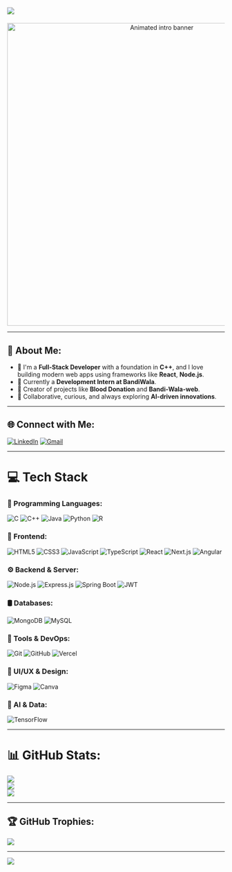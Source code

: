   # <h1 align="center">
  <img src="https://readme-typing-svg.demolab.com?font=Fira+Code&size=32&pause=1000&center=true&vCenter=true&width=800&lines=Hi+there+%F0%9F%91%8B%2C+I'm+Balaji!;Full-Stack+Developer+%F0%9F%9A%80;Passionate+about+AI+%F0%9F%A7%A0;Let's+build+something+awesome!+%F0%9F%92%BB" />
</h1>

<p align="center" style="margin-top: 20px;">
  <img src="https://user-images.githubusercontent.com/74038190/212750672-2f3f2b50-c84f-4ed8-a60a-849ae69ff9df.gif" alt="Animated intro banner" width="700" />
</p>

---

## 💫 About Me:

- 🎯 I'm a **Full-Stack Developer** with a foundation in **C++**, and I love building modern web apps using frameworks like **React**, **Node.js**.  
- 💼 Currently a **Development Intern at BandiWala**.  
- 🚀 Creator of projects like **Blood Donation** and **Bandi-Wala-web**.  
- 🤝 Collaborative, curious, and always exploring **AI-driven innovations**.

---

## 🌐 Connect with Me:

[![LinkedIn](https://img.shields.io/badge/LinkedIn-%230077B5.svg?logo=linkedin&logoColor=white)](https://linkedin.com/in/BalajiJangili) 
[![Gmail](https://img.shields.io/badge/Email-D14836?logo=gmail&logoColor=white)](mailto:balajiashok018@gmail.com)

---

# 💻 Tech Stack

### 🧠 Programming Languages:
![C](https://img.shields.io/badge/C-%2300599C.svg?style=for-the-badge&logo=c&logoColor=white)
![C++](https://img.shields.io/badge/C++-%2300599C.svg?style=for-the-badge&logo=c%2B%2B&logoColor=white)
![Java](https://img.shields.io/badge/Java-%23ED8B00.svg?style=for-the-badge&logo=openjdk&logoColor=white)
![Python](https://img.shields.io/badge/Python-3670A0?style=for-the-badge&logo=python&logoColor=ffdd54)
![R](https://img.shields.io/badge/R-%23276DC3.svg?style=for-the-badge&logo=r&logoColor=white)

### 🎨 Frontend:
![HTML5](https://img.shields.io/badge/HTML5-%23E34F26.svg?style=for-the-badge&logo=html5&logoColor=white)
![CSS3](https://img.shields.io/badge/CSS3-%231572B6.svg?style=for-the-badge&logo=css3&logoColor=white)
![JavaScript](https://img.shields.io/badge/JavaScript-%23323330.svg?style=for-the-badge&logo=javascript&logoColor=%23F7DF1E)
![TypeScript](https://img.shields.io/badge/TypeScript-%23007ACC.svg?style=for-the-badge&logo=typescript&logoColor=white)
![React](https://img.shields.io/badge/React-%2320232a.svg?style=for-the-badge&logo=react&logoColor=%2361DAFB)
![Next.js](https://img.shields.io/badge/Next.js-000000?style=for-the-badge&logo=nextdotjs&logoColor=white)
![Angular](https://img.shields.io/badge/Angular-DD0031?style=for-the-badge&logo=angular&logoColor=white)

### ⚙️ Backend & Server:
![Node.js](https://img.shields.io/badge/Node.js-6DA55F?style=for-the-badge&logo=node.js&logoColor=white)
![Express.js](https://img.shields.io/badge/Express.js-%23404d59.svg?style=for-the-badge&logo=express&logoColor=%2361DAFB)
![Spring Boot](https://img.shields.io/badge/Spring%20Boot-%236DB33F.svg?style=for-the-badge&logo=springboot&logoColor=white)
![JWT](https://img.shields.io/badge/JWT-black?style=for-the-badge&logo=JSON%20web%20tokens)

### 🛢️ Databases:
![MongoDB](https://img.shields.io/badge/MongoDB-%234ea94b.svg?style=for-the-badge&logo=mongodb&logoColor=white)
![MySQL](https://img.shields.io/badge/MySQL-4479A1.svg?style=for-the-badge&logo=mysql&logoColor=white)

### 🧪 Tools & DevOps:
![Git](https://img.shields.io/badge/Git-%23F05033.svg?style=for-the-badge&logo=git&logoColor=white)
![GitHub](https://img.shields.io/badge/GitHub-%23121011.svg?style=for-the-badge&logo=github&logoColor=white)
![Vercel](https://img.shields.io/badge/Vercel-000000?style=for-the-badge&logo=vercel&logoColor=white)

### 🎨 UI/UX & Design:
![Figma](https://img.shields.io/badge/Figma-%23F24E1E.svg?style=for-the-badge&logo=figma&logoColor=white)
![Canva](https://img.shields.io/badge/Canva-%2300C4CC.svg?style=for-the-badge&logo=Canva&logoColor=white)

### 🧠 AI & Data:
![TensorFlow](https://img.shields.io/badge/TensorFlow-%23FF6F00.svg?style=for-the-badge&logo=TensorFlow&logoColor=white)

---

# 📊 GitHub Stats:

![](https://github-readme-stats.vercel.app/api?username=BalajiJangili&theme=dark&hide_border=false&include_all_commits=true&count_private=true)  
![](https://nirzak-streak-stats.vercel.app/?user=BalajiJangili&theme=dark&hide_border=false)  
![](https://github-readme-stats.vercel.app/api/top-langs/?username=BalajiJangili&theme=dark&hide_border=false&layout=compact)

---

## 🏆 GitHub Trophies:

![](https://github-profile-trophy.vercel.app/?username=BalajiJangili&theme=radical&no-frame=false&no-bg=false&margin-w=4)

---

[![](https://visitcount.itsvg.in/api?id=BalajiJangili&icon=0&color=0)](https://visitcount.itsvg.in)

<!-- Proudly created with GPRM ( https://gprm.itsvg.in ) -->
